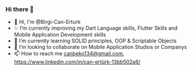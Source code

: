 ### Hi there 👋
- 👋 Hi, I'm @Birgi-Can-Erturk
- ✨ I’m currently improving my  Dart Language skills, Flutter Skills and Mobile Application Development skills
- 🌱 I’m currently learning SOLID principles, OOP & Scriptable Objects
- 💞️ I’m looking to collaborate on Mobile Application Studios or Companys
- 📫 How to reach me canbeko134@gmail.com, https://www.linkedin.com/in/can-ertürk-13bb502a6/
<!--
**Birgi-Can-Erturk/Birgi-Can-Erturk** is a ✨ _special_ ✨ repository because its `README.md` (this file) appears on your GitHub profile.

Here are some ideas to get you started:
-->
